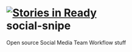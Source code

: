 [![Stories in Ready](https://badge.waffle.io/snipe/social-snipe.png)](http://waffle.io/snipe/social-snipe)  
social-snipe
============

Open source Social Media Team Workflow stuff
